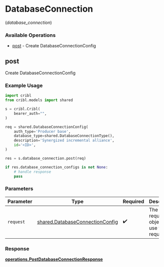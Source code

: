 # DatabaseConnection
(*database_connection*)

### Available Operations

* [post](#post) - Create DatabaseConnectionConfig

## post

Create DatabaseConnectionConfig

### Example Usage

```python
import cribl
from cribl.models import shared

s = cribl.Cribl(
    bearer_auth="",
)

req = shared.DatabaseConnectionConfig(
    auth_type='Producer base',
    database_type=shared.DatabaseConnectionType(),
    description='Synergized incremental alliance',
    id='<ID>',
)

res = s.database_connection.post(req)

if res.database_connection_configs is not None:
    # handle response
    pass
```

### Parameters

| Parameter                                                                          | Type                                                                               | Required                                                                           | Description                                                                        |
| ---------------------------------------------------------------------------------- | ---------------------------------------------------------------------------------- | ---------------------------------------------------------------------------------- | ---------------------------------------------------------------------------------- |
| `request`                                                                          | [shared.DatabaseConnectionConfig](../../models/shared/databaseconnectionconfig.md) | :heavy_check_mark:                                                                 | The request object to use for the request.                                         |


### Response

**[operations.PostDatabaseConnectionResponse](../../models/operations/postdatabaseconnectionresponse.md)**


